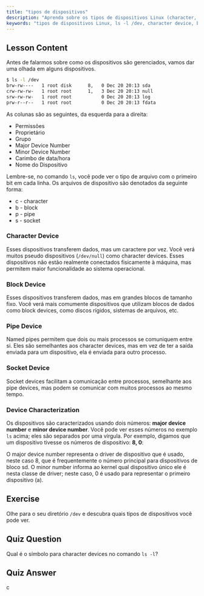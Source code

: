 ```yaml
---
title: "tipos de dispositivos"
description: "Aprenda sobre os tipos de dispositivos Linux (character, block, pipe, socket) e como identificá-los usando `ls -l /dev`. Entenda os major/minor device numbers. Tutorial de Linux para iniciantes."
keywords: "tipos de dispositivos Linux, ls -l /dev, character device, block device, major minor device number, tutorial Linux, guia Linux, iniciante"
---
```


## Lesson Content

Antes de falarmos sobre como os dispositivos são gerenciados, vamos dar uma olhada em alguns dispositivos.

```bash
$ ls -l /dev
brw-rw----   1 root disk      8,   0 Dec 20 20:13 sda
crw-rw-rw-   1 root root      1,   3 Dec 20 20:13 null
srw-rw-rw-   1 root root           0 Dec 20 20:13 log
prw-r--r--   1 root root           0 Dec 20 20:13 fdata
```

As colunas são as seguintes, da esquerda para a direita:

- Permissões
- Proprietário
- Grupo
- Major Device Number
- Minor Device Number
- Carimbo de data/hora
- Nome do Dispositivo

Lembre-se, no comando `ls`, você pode ver o tipo de arquivo com o primeiro bit em cada linha. Os arquivos de dispositivo são denotados da seguinte forma:

- c - character
- b - block
- p - pipe
- s - socket

### Character Device

Esses dispositivos transferem dados, mas um caractere por vez. Você verá muitos pseudo dispositivos (`/dev/null`) como character devices. Esses dispositivos não estão realmente conectados fisicamente à máquina, mas permitem maior funcionalidade ao sistema operacional.

### Block Device

Esses dispositivos transferem dados, mas em grandes blocos de tamanho fixo. Você verá mais comumente dispositivos que utilizam blocos de dados como block devices, como discos rígidos, sistemas de arquivos, etc.

### Pipe Device

Named pipes permitem que dois ou mais processos se comuniquem entre si. Eles são semelhantes aos character devices, mas em vez de ter a saída enviada para um dispositivo, ela é enviada para outro processo.

### Socket Device

Socket devices facilitam a comunicação entre processos, semelhante aos pipe devices, mas podem se comunicar com muitos processos ao mesmo tempo.

### Device Characterization

Os dispositivos são caracterizados usando dois números: **major device number** e **minor device number**. Você pode ver esses números no exemplo `ls` acima; eles são separados por uma vírgula. Por exemplo, digamos que um dispositivo tivesse os números de dispositivo: **8, 0**:

O major device number representa o driver de dispositivo que é usado, neste caso 8, que é frequentemente o número principal para dispositivos de bloco sd. O minor number informa ao kernel qual dispositivo único ele é nesta classe de driver; neste caso, 0 é usado para representar o primeiro dispositivo (a).

## Exercise

Olhe para o seu diretório `/dev` e descubra quais tipos de dispositivos você pode ver.

## Quiz Question

Qual é o símbolo para character devices no comando `ls -l`?

## Quiz Answer

c
